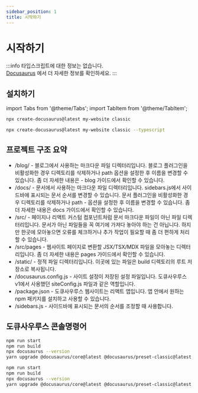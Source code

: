 ```yaml
---
sidebar_position: 1
title: 시작하기
---
```


# 시작하기

:::info
타입스크립트에 대한 정보는 없습니다.<br/>
[Docusaurus](https://docusaurus.io/ko/) 에서 더 자세한 정보를 확인하세요.
:::

## 설치하기

import Tabs from '@theme/Tabs';
import TabItem from '@theme/TabItem';

<Tabs>
<TabItem value="js" label="Javascript">

```bash
npx create-docusaurus@latest my-website classic
```

</TabItem>
<TabItem value="ts" label="Typescript">

```bash
npx create-docusaurus@latest my-website classic --typescript
```

</TabItem>
</Tabs>

## 프로젝트 구조 요약

- /blog/ - 블로그에서 사용하는 마크다운 파일 디렉터리입니다. 블로그 플러그인을 비활성화한 경우 디렉토리를 삭제하거나 path 옵션을 설정한 후 이름을 변경할 수 있습니다. 좀 더 자세한 내용은 - blog 가이드에서 확인할 수 있습니다.
- /docs/ - 문서에서 사용하는 마크다운 파일 디렉터리입니다. sidebars.js에서 사이드바에 표시되는 문서 순서를 변경할 수 있습니다. 문서 플러그인을 비활성화한 경우 디렉토리를 삭제하거나 path - 옵션을 설정한 후 이름을 변경할 수 있습니다. 좀 더 자세한 내용은 docs 가이드에서 확인할 수 있습니다.
- /src/ - 페이지나 리액트 커스텀 컴포넌트처럼 문서 마크다운 파일이 아닌 파일 디렉터리입니다. 문서가 아닌 파일들을 꼭 여기에 가져다 놓아야 하는 건 아닙니다. 하지만 한곳에 모아놓으면 오류를 체크하거나 추가 작업이 필요할 때 좀 더 편하게 처리할 수 있습니다.
- /src/pages - 웹사이트 페이지로 변환할 JSX/TSX/MDX 파일을 모아놓는 디렉터리입니다. 좀 더 자세한 내용은 pages 가이드에서 확인할 수 있습니다.
- /static/ - 정적 파일 디렉터리입니다. 이곳에 있는 파일은 build 디렉토리의 루트 저장소로 복사됩니다.
- /docusaurus.config.js - 사이트 설정이 저장된 설정 파일입니다. 도큐사우루스 v1에서 사용했던 siteConfig.js 파일과 같은 역할입니다.
- /package.json - 도큐사우루스 웹사이트는 리액트 앱입니다. 앱 안에서 원하는 npm 패키지를 설치하고 사용할 수 있습니다.
- /sidebars.js - 사이드바에 표시되는 문서의 순서를 조정할 때 사용합니다.

## 도큐사우루스 콘솔명령어

<Tabs>
<TabItem value="npm" label="NPM">

```bash
npm run start
npm run build
npx docusaurus --version
yarn upgrade @docusaurus/core@latest @docusaurus/preset-classic@latest
```

</TabItem>
<TabItem value="yarn" label="yarn">

```bash
npm run start
npm run build
npx docusaurus --version
yarn upgrade @docusaurus/core@latest @docusaurus/preset-classic@latest
```

</TabItem>

</Tabs>

